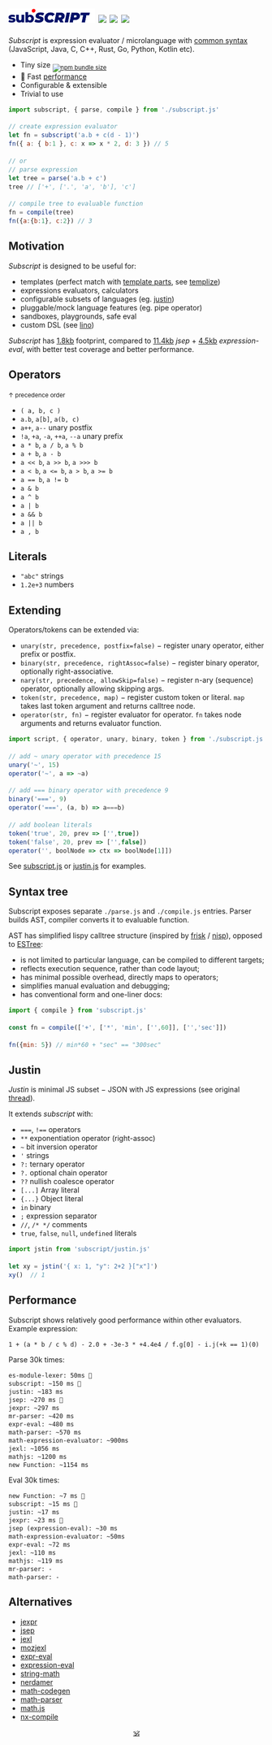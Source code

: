 # <img alt="subscript" src="/subscript2.svg" height=28/> <!--sub͘<em>script</em>--> <!--<sub>SUB͘<em>SCRIPT</em></sub>--> <a href="https://github.com/spectjs/subscript/actions/workflows/node.js.yml"><img src="https://github.com/spectjs/subscript/actions/workflows/node.js.yml/badge.svg"/></a> <a href="http://npmjs.org/subscript"><img src="https://img.shields.io/npm/v/subscript"/></a> <a href="http://microjs.com/#subscript"><img src="https://img.shields.io/badge/microjs-subscript-blue?color=darkslateblue"/></a>

_Subscript_ is expression evaluator / microlanguage with [common syntax](https://en.wikipedia.org/wiki/Comparison_of_programming_languages_(syntax)) (JavaScript, Java, C, C++, Rust, Go, Python, Kotlin etc).<br/>

* Tiny size <sub><a href="https://bundlephobia.com/package/subscript"><img alt="npm bundle size" src="https://img.shields.io/bundlephobia/minzip/subscript/latest?color=brightgreen&label=gzip"/></a></sub>
* :rocket: Fast [performance](#performance)
* Configurable & extensible
* Trivial to use

```js
import subscript, { parse, compile } from './subscript.js'

// create expression evaluator
let fn = subscript('a.b + c(d - 1)')
fn({ a: { b:1 }, c: x => x * 2, d: 3 }) // 5

// or
// parse expression
let tree = parse('a.b + c')
tree // ['+', ['.', 'a', 'b'], 'c']

// compile tree to evaluable function
fn = compile(tree)
fn({a:{b:1}, c:2}) // 3 
```

## Motivation

_Subscript_ is designed to be useful for:

* templates (perfect match with [template parts](https://github.com/github/template-parts), see [templize](https://github.com/spectjs/templize))
* expressions evaluators, calculators
* configurable subsets of languages (eg. [justin](#justin))
* pluggable/mock language features (eg. pipe operator)
* sandboxes, playgrounds, safe eval
* custom DSL (see [lino](https://github.com/dy/lino)) <!-- uneural -->

_Subscript_ has [1.8kb](https://npmfs.com/package/subscript/7.4.3/subscript.min.js) footprint, compared to [11.4kb](https://npmfs.com/package/jsep/1.2.0/dist/jsep.min.js) _jsep_ + [4.5kb](https://npmfs.com/package/expression-eval/5.0.0/dist/expression-eval.module.js) _expression-eval_, with better test coverage and better performance.


## Operators

<small>↑ precedence order</small>

* `( a, b, c )`
* `a.b`, `a[b]`, `a(b, c)`
* `a++`, `a--` unary postfix
* `!a`, `+a`, `-a`, `++a`, `--a` unary prefix
* `a * b`, `a / b`, `a % b`
* `a + b`, `a - b`
* `a << b`, `a >> b`, `a >>> b`
* `a < b`, `a <= b`, `a > b`, `a >= b`
* `a == b`, `a != b`
* `a & b`
* `a ^ b`
* `a | b`
* `a && b`
* `a || b`
* `a , b`

## Literals

* `"abc"` strings
* `1.2e+3` numbers

## Extending

Operators/tokens can be extended via:

* `unary(str, precedence, postfix=false)` − register unary operator, either prefix or postfix.
* `binary(str, precedence, rightAssoc=false)` − register binary operator, optionally right-associative.
* `nary(str, precedence, allowSkip=false)` − register n-ary (sequence) operator, optionally allowing skipping args.
* `token(str, precedence, map)` − register custom token or literal. `map` takes last token argument and returns calltree node.
* `operator(str, fn)` − register evaluator for operator. `fn` takes node arguments and returns evaluator function.

```js
import script, { operator, unary, binary, token } from './subscript.js'

// add ~ unary operator with precedence 15
unary('~', 15)
operator('~', a => ~a)

// add === binary operator with precedence 9
binary('===', 9)
operator('===', (a, b) => a===b)

// add boolean literals
token('true', 20, prev => ['',true])
token('false', 20, prev => ['',false])
operator('', boolNode => ctx => boolNode[1]])
```

See [subscript.js](subscript.js) or [justin.js](./justin.js) for examples.


## Syntax tree

Subscript exposes separate `./parse.js` and `./compile.js` entries. Parser builds AST, compiler converts it to evaluable function.

AST has simplified lispy calltree structure (inspired by [frisk](https://ghub.io/frisk) / [nisp](https://github.com/ysmood/nisp)), opposed to [ESTree](https://github.com/estree/estree):

* is not limited to particular language, can be compiled to different targets;
* reflects execution sequence, rather than code layout;
* has minimal possible overhead, directly maps to operators;
* simplifies manual evaluation and debugging;
* has conventional form and one-liner docs:

```js
import { compile } from 'subscript.js'

const fn = compile(['+', ['*', 'min', ['',60]], ['','sec']])

fn({min: 5}) // min*60 + "sec" == "300sec"
```

## Justin

_Justin_ is minimal JS subset − JSON with JS expressions (see original [thread](https://github.com/endojs/Jessie/issues/66)).<br/>

It extends _subscript_ with:

+ `===`, `!==` operators
+ `**` exponentiation operator (right-assoc)
+ `~` bit inversion operator
+ `'` strings
+ `?:` ternary operator
+ `?.` optional chain operator
+ `??` nullish coalesce operator
+ `[...]` Array literal
+ `{...}` Object literal
+ `in` binary
+ `;` expression separator
+ `//`, `/* */` comments
+ `true`, `false`, `null`, `undefined` literals
<!-- + `...x` unary operator -->
<!-- + strings interpolation -->

```js
import jstin from 'subscript/justin.js'

let xy = jstin('{ x: 1, "y": 2+2 }["x"]')
xy()  // 1
```

<!--
## Ideas

These are custom DSL operators snippets for your inspiration:


```html
template-parts proposal
<template id="timer">
  <time datetime="{{ date.toUTCString() }}">{{ date.toLocaleTimeString() }}</time>
</template>
```

// a.b.c
// (node, c) => c === PERIOD ? (index++, space(), ['.', node, '"'+id()+'"']) : node,

// a[b][c]
// (node, c) => c === OBRACK ? (index++, node=['.', node, expr(CBRACK)], index++, node) : node,

// a(b)(c)
// (node, c, arg) => c === OPAREN ? (
//   index++, arg=expr(CPAREN),
//   node = Array.isArray(arg) && arg[0]===',' ? (arg[0]=node, arg) : arg == null ? [node] : [node, arg],
//   index++, node
// ) : node,

<details>
  <summary>Keyed arrays <code>[a:1, b:2, c:3]</code></summary>

  ```js

  ```
</details>

<details>
  <summary>`7!` (factorial)</summary>

  ```js
  ```

</details>
<details>
  <summary>`5s`, `5rem` (units)</summary>

  ```js
  ```

</details>
<details>
  <summary>`?`, `?.`, `??`</summary>

  ```js
  ```

</details>
<details>
  <summary>`arrᵀ` - transpose,</summary>

  ```js
  ```

</details>
<details>
  <summary>`int 5` (typecast)</summary>

  ```js
  ```

</details>
<details>
  <summary>`$a` (param expansion)</summary>

  ```js
  ```

</details>
<details>
  <summary>`1 to 10 by 2`</summary>

  ```js
  ```

</details>
<details>
  <summary>`a if b else c`</summary>

  ```js
  ```

</details>
<details>
  <summary>`a, b in c`</summary>

  ```js
  ```

</details>
<details>
  <summary>`a.xyz` swizzles</summary>

  ```js
  ```

</details>
<details>
  <summary>vector operators</summary>

  ```js
  ```

</details>
<details>
  <summary>set operators</summary>

  ```js
  ```

</details>
<details>
  <summary>polynomial operators</summary>

  ```js
  ```

</details>

like versions, units, hashes, urls, regexes etc

2a as `2*a`

string interpolation ` ${} 1 ${} `

keyed arrays? [a:1, b:2, c:3]

Examples: sonr, template-parts, neural-chunks
-->

## Performance

Subscript shows relatively good performance within other evaluators. Example expression:

```
1 + (a * b / c % d) - 2.0 + -3e-3 * +4.4e4 / f.g[0] - i.j(+k == 1)(0)
```

Parse 30k times:

```
es-module-lexer: 50ms 🥇
subscript: ~150 ms 🥈
justin: ~183 ms
jsep: ~270 ms 🥉
jexpr: ~297 ms
mr-parser: ~420 ms
expr-eval: ~480 ms
math-parser: ~570 ms
math-expression-evaluator: ~900ms
jexl: ~1056 ms
mathjs: ~1200 ms
new Function: ~1154 ms
```

Eval 30k times:
```
new Function: ~7 ms 🥇
subscript: ~15 ms 🥈
justin: ~17 ms
jexpr: ~23 ms 🥉
jsep (expression-eval): ~30 ms
math-expression-evaluator: ~50ms
expr-eval: ~72 ms
jexl: ~110 ms
mathjs: ~119 ms
mr-parser: -
math-parser: -
```

## Alternatives

* [jexpr](https://github.com/justinfagnani/jexpr)
* [jsep](https://github.com/EricSmekens/jsep)
* [jexl](https://github.com/TomFrost/Jexl)
* [mozjexl](https://github.com/mozilla/mozjexl)
* [expr-eval](https://github.com/silentmatt/expr-eval)
* [expression-eval](https://github.com/donmccurdy/expression-eval)
* [string-math](https://github.com/devrafalko/string-math)
* [nerdamer](https://github.com/jiggzson/nerdamer)
* [math-codegen](https://github.com/mauriciopoppe/math-codegen)
* [math-parser](https://www.npmjs.com/package/math-parser)
* [math.js](https://mathjs.org/docs/expressions/parsing.html)
* [nx-compile](https://github.com/nx-js/compiler-util)

<p align=center><a href="https://github.com/krsnzd/license/">🕉</a></p>
